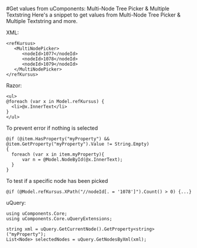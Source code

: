 #Get values from uComponents: Multi-Node Tree Picker & Multiple Textstring
Here's a snippet to get values from Multi-Node Tree Picker & Multiple Textstring and more.

XML:

    <refKursus>
       <MultiNodePicker>
          <nodeId>1077</nodeId>
          <nodeId>1078</nodeId>
          <nodeId>1079</nodeId>
       </MultiNodePicker>
    </refKursus>

Razor:

    <ul>
    @foreach (var x in Model.refKursus) {
      <li>@x.InnerText</li>
    }
    </ul>


To prevent error if nothing is selected

    @if (@item.HasProperty("myProperty") && @item.GetProperty("myProperty").Value != String.Empty)
    {
      foreach (var x in item.myProperty){
          var n = @Model.NodeById(@x.InnerText);
      }
    }

 

To test if a specific node has been picked

    @if (@Model.refKursus.XPath("//nodeId[. = '1078']").Count() > 0) {...}

 

uQuery:

    using uComponents.Core;
    using uComponents.Core.uQueryExtensions;

    string xml = uQuery.GetCurrentNode().GetProperty<string>("myProperty");
    List<Node> selectedNodes = uQuery.GetNodesByXml(xml);
